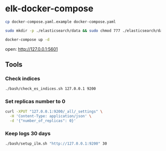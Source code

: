 # elk-docker-compose

```bash
cp docker-compose.yaml.example docker-compose.yaml

sudo mkdir -p ./elasticsearch/data && sudo chmod 777 ./elasticsearch/data

docker-compose up -d
```

open: http://127.0.0.1:5601


## Tools

### Check indices

```bash
./bash/check_es_indices.sh 127.0.0.1 9200
```

### Set replicas number to 0

```bash
curl -XPUT "127.0.0.1:9200/_all/_settings" \
  -H 'Content-Type: application/json' \
  -d '{"number_of_replicas": 0}'
```

### Keep logs 30 days
```bash
./bash/setup_ilm.sh "http://127.0.0.1:9200" 30
```